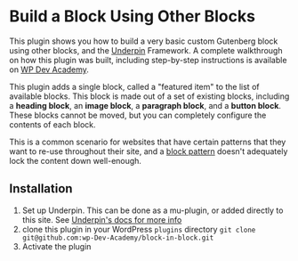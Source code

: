 # Build a Block Using Other Blocks

This plugin shows you how to build a very basic custom Gutenberg block using other blocks, and
the [Underpin](github.com/underpin-WP/underpin) Framework. A complete walkthrough on how this plugin was built,
including step-by-step instructions is available on [WP Dev Academy](https://www.wpdev.academy).

This plugin adds a single block, called a "featured item" to the list of available blocks. This block is made out of a
set of existing blocks, including a **heading block**, an **image block**, a **paragraph block**, and a
**button block**. These blocks cannot be moved, but you can completely configure the contents of each block.

This is a common scenario for websites that have certain patterns that they want to re-use throughout their site, and
a [block pattern](https://wordpress.org/support/article/block-pattern/) doesn't adequately lock the content down
well-enough.

## Installation

1. Set up Underpin. This can be done as a mu-plugin, or added directly to this site. See [Underpin's docs for more info](https://github.com/underpin-WP/underpin#installation)
2. clone this plugin in your WordPress `plugins` directory
`git clone git@github.com:wp-Dev-Academy/block-in-block.git`
3. Activate the plugin